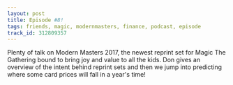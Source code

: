 ```yaml
---
layout: post
title: Episode #8!
tags: friends, magic, modernmasters, finance, podcast, episode
track_id: 312809357
---
```


Plenty of talk on Modern Masters 2017, the newest reprint set for Magic The Gathering bound to bring joy and value to all the kids. Don gives an overview of the intent behind reprint sets and then we jump into predicting where some card prices will fall in a year's time!
